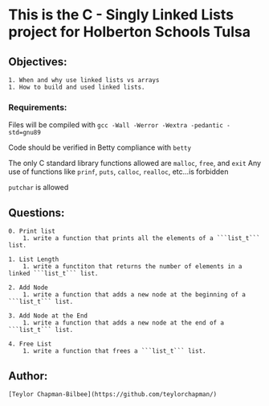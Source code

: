 # This is the C - Singly Linked Lists project for Holberton Schools Tulsa

## Objectives:

    1. When and why use linked lists vs arrays
    1. How to build and used linked lists.

### Requirements:

Files will be compiled with ```gcc -Wall -Werror -Wextra -pedantic -std=gnu89```

Code should be verified in Betty compliance with ```betty```

The only C standard library functions allowed are ```malloc```, ```free```, and ```exit```
Any use of functions like ```prinf```, ```puts```, ```calloc```, ```realloc```, etc...is forbidden

```putchar``` is  allowed

## Questions:

    0. Print list
        1. write a function that prints all the elements of a ```list_t``` list.
    
    1. List Length
        1. write a functiton that returns the number of elements in a linked ```list_t``` list.
    
    2. Add Node
        1. write a function that adds a new node at the beginning of a ```list_t``` list.

    3. Add Node at the End
        1. write a function that adds a new node at the end of a ```list_t``` list.

    4. Free List
        1. write a function that frees a ```list_t``` list.

## Author:
    [Teylor Chapman-Bilbee](https://github.com/teylorchapman/)
